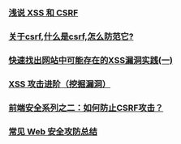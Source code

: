 ### [浅说 XSS 和 CSRF](https://juejin.im/post/5b6bf1136fb9a04fda4e4265)
### [关于csrf,什么是csrf,怎么防范它?](https://juejin.im/post/5b6b08956fb9a04fc67c2263)
### [快速找出网站中可能存在的XSS漏洞实践(一)](https://juejin.im/post/5b7bdfa1f265da437174ae0d)
### [XSS 攻击进阶（挖掘漏洞）](https://juejin.im/post/5ba05b9ef265da0abd350f47)
### [前端安全系列之二：如何防止CSRF攻击？](https://juejin.im/post/5bc009996fb9a05d0a055192)
### [常见 Web 安全攻防总结](https://zoumiaojiang.com/article/common-web-security/)
